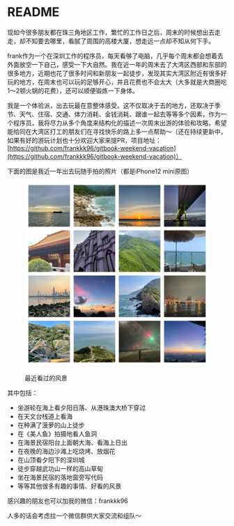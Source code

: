 # README

现如今很多朋友都在珠三角地区工作，繁忙的工作日之后，周末的时候想出去走走，却不知要去哪里，看腻了周围的高楼大厦，想走远一点却不知从何下手。

frank作为一个在深圳工作的程序员，每天看够了电脑，几乎每个周末都会想着去外面放空一下自己，感受一下大自然。我在近一年的周末去了大湾区西部和东部的很多地方，近期也花了很多时间和新朋友一起徒步，发现其实大湾区附近有很多好玩的地方，在周末也可以玩的足够开心，并且花费也不会太大（大多就是大商圈吃1～2顿火锅的花费），还可以顺便锻炼一下身体。

我是一个体验派，出去玩最在意整体感受。这不仅取决于去的地方，还取决于季节、天气、住宿、交通、体力消耗、金钱消耗、跟谁一起去等等多个因素，作为一个程序员，我将尽力从多个角度来结构化的描述一次周末出游的体验和攻略，希望能给同在大湾区打工的朋友们在寻找快乐的路上多一点帮助～（还在持续更新中，如果有好的游玩计划也十分欢迎大家来提PR，项目地址：[https://github.com/frankkk96/gitbook-weekend-vacation](https://github.com/frankkk96/gitbook-weekend-vacation)）

下面的图是我近一年出去玩随手拍的照片（都是iPhone12 mini原图）

<figure><img src=".gitbook/assets/拼接的图.jpg" alt=""><figcaption><p>最近看过的风景</p></figcaption></figure>

其中包括：

* 坐游轮在海上看夕阳日落、从港珠澳大桥下穿过
* 在天文台栈道上看海
* 在种满了菠萝的山上徒步
* 在《美人鱼》拍摄地看人鱼洞
* 在海景民宿阳台上面朝大海、看海上日出
* 在夜晚的海边沙滩上吃烧烤、放烟花
* 在山顶看夕阳下的深圳城
* 徒步穿越武功山一样的高山草甸
* 坐在海景民宿的落地窗旁写代码
* 等等其他很多有趣的事情、好看的风景

感兴趣的朋友也可以加我的微信：frankkk96

人多的话会考虑拉一个微信群供大家交流和组队～
